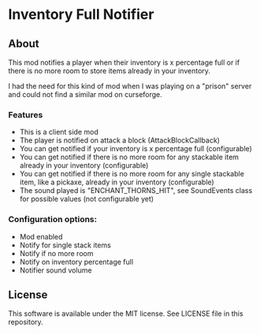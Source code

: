 # Inventory Full Notifier

## About

This mod notifies a player when their inventory is x percentage full or if there is no more room to store items already in your inventory.

I had the need for this kind of mod when I was playing on a "prison" server and could not find a similar mod on curseforge.

### Features

- This is a client side mod
- The player is notified on attack a block (AttackBlockCallback)
- You can get notified if your inventory is x percentage full (configurable)
- You can get notified if there is no more room for any stackable item already in your inventory (configurable)
- You can get notified if there is no more room for any single stackable item, like a pickaxe, already in your inventory (configurable)
- The sound played is "ENCHANT_THORNS_HIT", see SoundEvents class for possible values (not configurable yet)

### Configuration options:

- Mod enabled
- Notify for single stack items
- Notify if no more room
- Notify on inventory percentage full
- Notifier sound volume

## License

This software is available under the MIT license. See LICENSE file in this repository.

